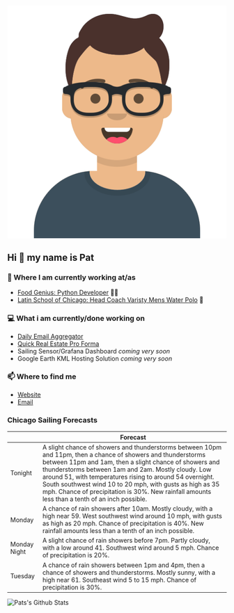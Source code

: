 [![Social banner for p-j-falconer](https://raw.githubusercontent.com/P-J-FALCONER/P-J-FALCONER/master/assets/avataaars.svg)](https://patfalconer.com/)
## Hi :wave: my name is Pat

### 💼 Where I am currently working at/as
- [Food Genius: Python Developer](https://getfoodgenius.com/) 🍔🐍
- [Latin School of Chicago: Head Coach Varisty Mens Water Polo](https://www.latinschool.org/) 🤽


### 💻 What i am currently/done working on
 - [Daily Email Aggregator](https://github.com/P-J-FALCONER/dott_daily_mail)
 - [Quick Real Estate Pro Forma](https://github.com/P-J-FALCONER/henry)
 - Sailing Sensor/Grafana Dashboard *coming very soon*
 - Google Earth KML Hosting Solution *coming very soon*

### 📫 Where to find me
 - [Website](https://patfalconer.com/)
 - [Email](mailto:patrick.j.falconer@gmail.com)


### Chicago Sailing Forecasts
|   | Forecast  |
|---|---|
| Tonight | A slight chance of showers and thunderstorms between 10pm and 11pm, then a chance of showers and thunderstorms between 11pm and 1am, then a slight chance of showers and thunderstorms between 1am and 2am. Mostly cloudy. Low around 51, with temperatures rising to around 54 overnight. South southwest wind 10 to 20 mph, with gusts as high as 35 mph. Chance of precipitation is 30%. New rainfall amounts less than a tenth of an inch possible. |
| Monday | A chance of rain showers after 10am. Mostly cloudy, with a high near 59. West southwest wind around 10 mph, with gusts as high as 20 mph. Chance of precipitation is 40%. New rainfall amounts less than a tenth of an inch possible. |
| Monday Night | A slight chance of rain showers before 7pm. Partly cloudy, with a low around 41. Southwest wind around 5 mph. Chance of precipitation is 20%. |
| Tuesday | A chance of rain showers between 1pm and 4pm, then a chance of showers and thunderstorms. Mostly sunny, with a high near 61. Southeast wind 5 to 15 mph. Chance of precipitation is 30%. |

![Pats's Github Stats](https://github-readme-stats.vercel.app/api?username=p-j-falconer&show_icons=true&theme=radical)
